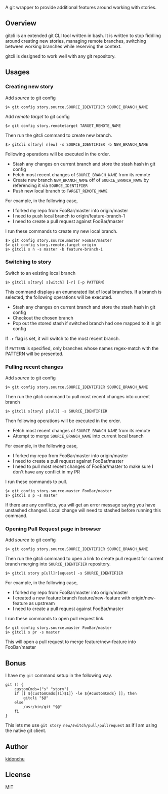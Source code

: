 A git wrapper to provide additional features around working with stories.

## Overview

gitcli is an extended git CLI tool written in bash. It is written to stop fiddling around creating
new stories, managing remote branches, switching between working branches while reserving the
context.

gitcli is designed to work well with any git repository.

## Usages

### Creating new story

Add *source* to git config

```
$> git config story.source.SOURCE_IDENTIFIER SOURCE_BRANCH_NAME
```

Add *remote target* to git config

```
$> git config story.remotetarget TARGET_REMOTE_NAME
```

Then run the gitcli command to create new branch.

```
$> gitcli s[tory] n[ew] -s SOURCE_IDENTIFIER -b NEW_BRANCH_NAME
```

Following operations will be executed in the order.

* Stash any changes on current branch and store the stash hash in git config
* Fetch most recent changes of `SOURCE_BRANCH_NAME` from its remote
* Create new branch `NEW_BRANCH_NAME` off of `SOURCE_BRANCH_NAME` by referencing it via `SOURCE_IDENTIFIER`
* Push new local branch to `TARGET_REMOTE_NAME`

For example, in the following case,

* I forked my repo from FooBar/master into origin/master
* I need to push local branch to origin/feature-branch-1
* I need to create a pull request against FooBar/master

I run these commands to create my new local branch.

```
$> git config story.source.master FooBar/master
$> git config story.remote.target origin
$> gitcli s n -s master -b feature-branch-1
```

### Switching to story

Switch to an existing local branch

```
$> gitcli s[tory] s[witch] [-r] [-p PATTERN]
```

This command displays an enumerated list of local branches. If a branch is selected, the following
operations will be executed.

* Stash any changes on current branch and store the stash hash in git config
* Checkout the chosen branch
* Pop out the stored stash if switched branch had one mapped to it in git config

If `-r` flag is set, it will switch to the most recent branch.

If `PATTERN` is specified, only branches whose names regex-match with the PATTERN will be presented.

### Pulling recent changes

Add *source* to git config

```
$> git config story.source.SOURCE_IDENTIFIER SOURCE_BRANCH_NAME
```

Then run the gitcli command to pull most recent changes into current branch

```
$> gitcli s[tory] p[ull] -s SOURCE_IDENTIFIER
```

Then following operations will be executed in the order.

* Fetch most recent changes of `SOURCE_BRANCH_NAME` from its remote
* Attempt to merge `SOURCE_BRANCH_NAME` into current local branch

For example, in the following case,

* I forked my repo from FooBar/master into origin/master
* I need to create a pull request against FooBar/master
* I need to pull most recent changes of FooBar/master to make sure I don't have any conflict in my PR

I run these commands to pull.

```
$> git config story.source.master FooBar/master
$> gitcli s p -s master
```

If there are any conflicts, you will get an error message saying you have unstashed changed. Local
change will need to stashed before running this command.

### Opening Pull Request page in browser

Add *source* to git config

```
$> git config story.source.SOURCE_IDENTIFIER SOURCE_BRANCH_NAME
```

Then run the gitcli command to open a link to create pull request
for current branch merging into `SOURCE_IDENTIFIER` repository.

```
$> gitcli story p[ull]r[equest] -s SOURCE_IDENTIFIER
```

For example, in the following case,

* I forked my repo from FooBar/master into origin/master
* I created a new feature branch feature/new-feature with origin/new-feature as upstream
* I need to create a pull request against FooBar/master

I run these commands to open pull request link.

```
$> git config story.source.master FooBar/master
$> gitcli s pr -s master
```

This will open a pull request to merge feature/new-feature into FooBar/master

## Bonus

I have my `git` command setup in the following way.

```
git () {
    customCmds=("s" "story")
    if [[ ${customCmds[(i)$1]} -le ${#customCmds} ]]; then
        gitcli "$@"
    else
        /usr/bin/git "$@"
    fi
}
```

This lets me use `git story new/switch/pull/pullrequest` as if I am using the native git client.

## Author

[kidonchu](https://github.com/kidonchu)

## License

MIT
